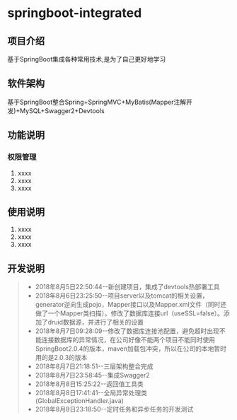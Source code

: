 # springboot-integrated

## 项目介绍
基于SpringBoot集成各种常用技术,是为了自己更好地学习

## 软件架构
基于SpringBoot整合Spring+SpringMVC+MyBatis(Mapper注解开发)+MySQL+Swagger2+Devtools

## 功能说明
### 权限管理
1. xxxx
2. xxxx
3. xxxx

## 使用说明
1. xxxx
2. xxxx
3. xxxx

## 开发说明
> * 2018年8月5日22:50:44--新创建项目，集成了devtools热部署工具
> * 2018年8月6日23:25:50--项目server以及tomcat的相关设置，generator逆向生成pojo，Mapper接口以及Mapper.xml文件（同时还做了一个Mapper类扫描）。修改了数据库连接url（useSSL=false）。添加了druid数据源，并进行了相关的设置
> * 2018年8月7日09:28:09--修改了数据库连接池配置，避免超时出现不能连接数据库的异常情况，在公司好像不能两个项目不能同时使用SpringBoot2.0.4的版本，maven加载包冲突，所以在公司的本地暂时用的是2.0.3的版本
> * 2018年8月7日21:18:51--三层架构整合完成
> * 2018年8月7日23:58:45--集成Swagger2
> * 2018年8月8日15:25:22--返回值工具类
> * 2018年8月8日17:41:41--全局异常处理类(GlobalExceptionHandler.java)
> * 2018年8月8日23:18:50--定时任务和异步任务的开发测试